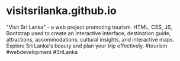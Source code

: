 # visitsrilanka.github.io
"Visit Sri Lanka" - a web project promoting tourism. HTML, CSS, JS, Bootstrap used to create an interactive interface, destination guide, attractions, accommodations, cultural insights, and interactive maps. Explore Sri Lanka's beauty and plan your trip effectively. #tourism #webdevelopment #SriLanka
